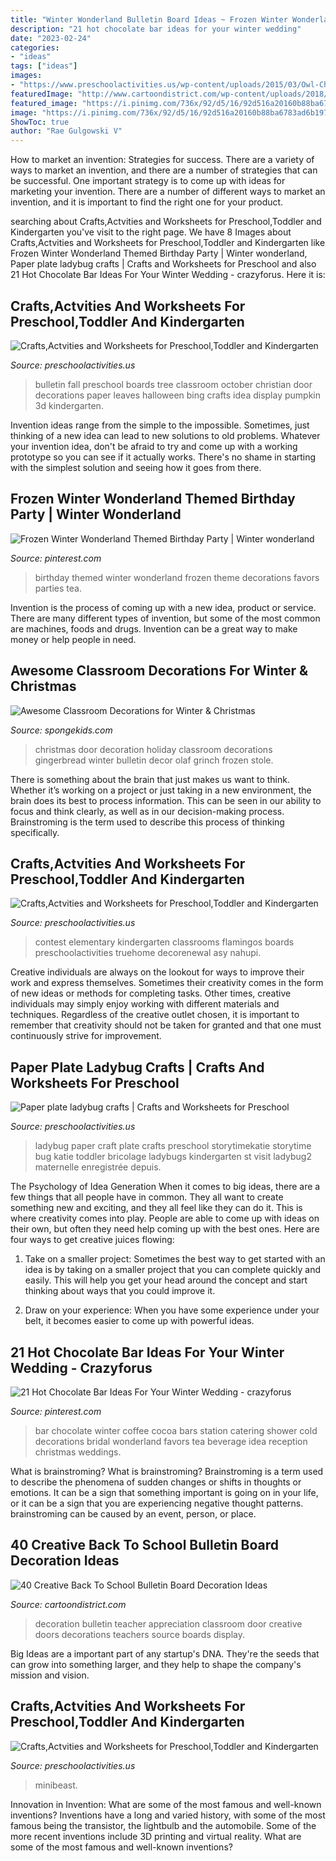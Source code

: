 ```yaml
---
title: "Winter Wonderland Bulletin Board Ideas ~ Frozen Winter Wonderland Themed Birthday Party"
description: "21 hot chocolate bar ideas for your winter wedding"
date: "2023-02-24"
categories:
- "ideas"
tags: ["ideas"]
images:
- "https://www.preschoolactivities.us/wp-content/uploads/2015/03/Owl-Christmas-Holiday-Classroom-Door.jpg"
featuredImage: "http://www.cartoondistrict.com/wp-content/uploads/2018/10/Back-To-School-Bulletin-Board-Decoration-Ideas16.jpg"
featured_image: "https://i.pinimg.com/736x/92/d5/16/92d516a20160b88ba6783ad6b197b432--frozen-birthday-party-themed-birthday-parties.jpg"
image: "https://i.pinimg.com/736x/92/d5/16/92d516a20160b88ba6783ad6b197b432--frozen-birthday-party-themed-birthday-parties.jpg"
ShowToc: true
author: "Rae Gulgowski V"
---
```



How to market an invention: Strategies for success.
There are a variety of ways to market an invention, and there are a number of strategies that can be successful. One important strategy is to come up with ideas for marketing your invention. There are a number of different ways to market an invention, and it is important to find the right one for your product.

	

		
searching about Crafts,Actvities and Worksheets for Preschool,Toddler and Kindergarten you've visit to the right page. We have 8 Images about Crafts,Actvities and Worksheets for Preschool,Toddler and Kindergarten like Frozen Winter Wonderland Themed Birthday Party | Winter wonderland, Paper plate ladybug crafts | Crafts and Worksheets for Preschool and also 21 Hot Chocolate Bar Ideas For Your Winter Wedding - crazyforus. Here it is:
		
    
## Crafts,Actvities And Worksheets For Preschool,Toddler And Kindergarten

<img loading=lazy src="http://www.preschoolactivities.us/wp-content/uploads/2015/08/fall-tree-bulletin-board-5.jpg" onerror="this.onerror=null;this.src='https://tse2.mm.bing.net/th?id=OIP.dlDnVEIvd0t81M_tK9QfeAHaJ4&amp;pid=15.1';" alt="Crafts,Actvities and Worksheets for Preschool,Toddler and Kindergarten">

_Source: preschoolactivities.us_

>bulletin fall preschool boards tree classroom october christian door decorations paper leaves halloween bing crafts idea display pumpkin 3d kindergarten. 

	

Invention ideas range from the simple to the impossible. Sometimes, just thinking of a new idea can lead to new solutions to old problems. Whatever your invention idea, don't be afraid to try and come up with a working prototype so you can see if it actually works. There's no shame in starting with the simplest solution and seeing how it goes from there.

    
## Frozen Winter Wonderland Themed Birthday Party | Winter Wonderland

<img loading=lazy src="https://i.pinimg.com/736x/92/d5/16/92d516a20160b88ba6783ad6b197b432--frozen-birthday-party-themed-birthday-parties.jpg" onerror="this.onerror=null;this.src='https://tse1.mm.bing.net/th?id=OIP.U8U5LR0lIArZXo-uUoZ1zwHaLH&amp;pid=15.1';" alt="Frozen Winter Wonderland Themed Birthday Party | Winter wonderland">

_Source: pinterest.com_

>birthday themed winter wonderland frozen theme decorations favors parties tea. 

	

Invention is the process of coming up with a new idea, product or service. There are many different types of invention, but some of the most common are machines, foods and drugs. Invention can be a great way to make money or help people in need.

    
## Awesome Classroom Decorations For Winter &amp; Christmas

<img loading=lazy src="http://spongekids.com/wp-content/uploads/2016/11/christmas-bulletin-board/11-christmas-bulletin-board-ideas.jpg" onerror="this.onerror=null;this.src='https://tse2.mm.bing.net/th?id=OIP.-oGVygNx6HDeWuoJd_VFhAHaJ4&amp;pid=15.1';" alt="Awesome Classroom Decorations for Winter &amp; Christmas">

_Source: spongekids.com_

>christmas door decoration holiday classroom decorations gingerbread winter bulletin decor olaf grinch frozen stole. 

	

There is something about the brain that just makes us want to think. Whether it’s working on a project or just taking in a new environment, the brain does its best to process information. This can be seen in our ability to focus and think clearly, as well as in our decision-making process. Brainstroming is the term used to describe this process of thinking specifically.

    
## Crafts,Actvities And Worksheets For Preschool,Toddler And Kindergarten

<img loading=lazy src="https://www.preschoolactivities.us/wp-content/uploads/2015/03/Owl-Christmas-Holiday-Classroom-Door.jpg" onerror="this.onerror=null;this.src='https://tse4.mm.bing.net/th?id=OIP.ZQw0aZnqc5WeF6BAmtkUHAHaJ4&amp;pid=15.1';" alt="Crafts,Actvities and Worksheets for Preschool,Toddler and Kindergarten">

_Source: preschoolactivities.us_

>contest elementary kindergarten classrooms flamingos boards preschoolactivities truehome decorenewal asy nahupi. 

	

Creative individuals are always on the lookout for ways to improve their work and express themselves. Sometimes their creativity comes in the form of new ideas or methods for completing tasks. Other times, creative individuals may simply enjoy working with different materials and techniques. Regardless of the creative outlet chosen, it is important to remember that creativity should not be taken for granted and that one must continuously strive for improvement.

    
## Paper Plate Ladybug Crafts | Crafts And Worksheets For Preschool

<img loading=lazy src="http://www.preschoolactivities.us/wp-content/uploads/2015/03/paper-plate-ladybug-craft-ideas-225x300.jpg" onerror="this.onerror=null;this.src='https://tse2.mm.bing.net/th?id=OIP.qZJxyOzq1dZsrxnGDeyEegHaJ4&amp;pid=15.1';" alt="Paper plate ladybug crafts | Crafts and Worksheets for Preschool">

_Source: preschoolactivities.us_

>ladybug paper craft plate crafts preschool storytimekatie storytime bug katie toddler bricolage ladybugs kindergarten st visit ladybug2 maternelle enregistrée depuis. 

	

The Psychology of Idea Generation
When it comes to big ideas, there are a few things that all people have in common. They all want to create something new and exciting, and they all feel like they can do it. This is where creativity comes into play. People are able to come up with ideas on their own, but often they need help coming up with the best ones. Here are four ways to get creative juices flowing:
1. Take on a smaller project: Sometimes the best way to get started with an idea is by taking on a smaller project that you can complete quickly and easily. This will help you get your head around the concept and start thinking about ways that you could improve it.

2. Draw on your experience: When you have some experience under your belt, it becomes easier to come up with powerful ideas.

    
## 21 Hot Chocolate Bar Ideas For Your Winter Wedding - Crazyforus

<img loading=lazy src="https://i.pinimg.com/originals/ac/0e/b9/ac0eb9ff462549c692e6c424ad4ff2f4.jpg" onerror="this.onerror=null;this.src='https://tse4.mm.bing.net/th?id=OIP.tZHAVFm2bBGOw5nfbP6IkgAAAA&amp;pid=15.1';" alt="21 Hot Chocolate Bar Ideas For Your Winter Wedding - crazyforus">

_Source: pinterest.com_

>bar chocolate winter coffee cocoa bars station catering shower cold decorations bridal wonderland favors tea beverage idea reception christmas weddings. 

	

What is brainstroming?
What is brainstroming? Brainstroming is a term used to describe the phenomena of sudden changes or shifts in thoughts or emotions. It can be a sign that something important is going on in your life, or it can be a sign that you are experiencing negative thought patterns. brainstroming can be caused by an event, person, or place.

    
## 40 Creative Back To School Bulletin Board Decoration Ideas

<img loading=lazy src="http://www.cartoondistrict.com/wp-content/uploads/2018/10/Back-To-School-Bulletin-Board-Decoration-Ideas16.jpg" onerror="this.onerror=null;this.src='https://tse4.mm.bing.net/th?id=OIP.WqxP8TwSLi0IwjN-wY3b1gHaLH&amp;pid=15.1';" alt="40 Creative Back To School Bulletin Board Decoration Ideas">

_Source: cartoondistrict.com_

>decoration bulletin teacher appreciation classroom door creative doors decorations teachers source boards display. 

	

Big Ideas are a important part of any startup's DNA. They're the seeds that can grow into something larger, and they help to shape the company's mission and vision.

    
## Crafts,Actvities And Worksheets For Preschool,Toddler And Kindergarten

<img loading=lazy src="https://www.preschoolactivities.us/wp-content/uploads/2014/12/Minibeast-ideas-using-paper-plates.jpg" onerror="this.onerror=null;this.src='https://tse4.mm.bing.net/th?id=OIP.WbpTd595VkD3wl1dREJWyAHaE5&amp;pid=15.1';" alt="Crafts,Actvities and Worksheets for Preschool,Toddler and Kindergarten">

_Source: preschoolactivities.us_

>minibeast. 

	

Innovation in Invention: What are some of the most famous and well-known inventions?
Inventions have a long and varied history, with some of the most famous being the transistor, the lightbulb and the automobile. Some of the more recent inventions include 3D printing and virtual reality. What are some of the most famous and well-known inventions?

